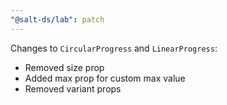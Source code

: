 ```yaml
---
"@salt-ds/lab": patch
---
```


Changes to `CircularProgress` and `LinearProgress`:

- Removed size prop
- Added max prop for custom max value
- Removed variant props
